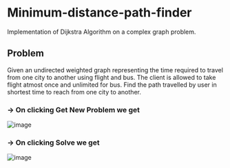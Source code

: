 # Minimum-distance-path-finder
Implementation of Dijkstra Algorithm on a complex graph problem.

## Problem
Given an undirected weighted graph representing the time required to travel from one city to another using flight and bus. The client is allowed to take flight atmost once and unlimited for bus. Find the path travelled by user in shortest time to reach from one city to another.

### -> On clicking Get New Problem we get

![image](https://user-images.githubusercontent.com/75907083/176753598-7708ba0e-2fef-4637-9e30-487bfac1fc04.png)

### -> On clicking Solve we get
![image](https://user-images.githubusercontent.com/75907083/176753710-5549cec9-0220-43d3-b317-118396a40811.png)
